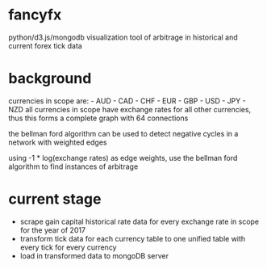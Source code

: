 # fancyfx
python/d3.js/mongodb visualization tool of arbitrage in historical and current forex tick data

# background
currencies in scope are: 
	- AUD
	- CAD
	- CHF
	- EUR
	- GBP
	- USD
	- JPY
	- NZD
all currencies in scope have exchange rates for all other currencies, thus this forms a complete graph with 64 connections

the bellman ford algorithm can be used to detect negative cycles in a network with weighted edges

using -1 * log(exchange rates) as edge weights, use the bellman ford algorithm to find instances of arbitrage

# current stage
- scrape gain capital historical rate data for every exchange rate in scope for the year of 2017
- transform tick data for each currency table to one unified table with every tick for every currency
- load in transformed data to mongoDB server 
